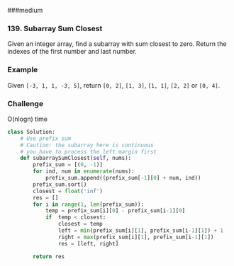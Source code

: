 ###medium

### 139. Subarray Sum Closest

Given an integer array, find a subarray with sum closest to zero. Return the indexes of the first number and last number.

### Example

Given `[-3, 1, 1, -3, 5]`, return `[0, 2]`, `[1, 3]`, `[1, 1]`, `[2, 2]` or `[0, 4]`.

### Challenge

O(nlogn) time

```python
class Solution:
    # Use prefix sum
    # Caution: the subarray here is continuous
    # you have to process the left margin first
    def subarraySumClosest(self, nums):
        prefix_sum = [(0, -1)]
        for ind, num in enumerate(nums):
            prefix_sum.append((prefix_sum[-1][0] + num, ind))
        prefix_sum.sort()
        closest = float('inf')
        res = []
        for i in range(1, len(prefix_sum)):
            temp = prefix_sum[i][0] - prefix_sum[i-1][0]
            if  temp < closest:
                closest = temp
                left = min(prefix_sum[i][1], prefix_sum[i-1][1]) + 1
                right = max(prefix_sum[i][1], prefix_sum[i-1][1])
                res = [left, right]

        return res
```

